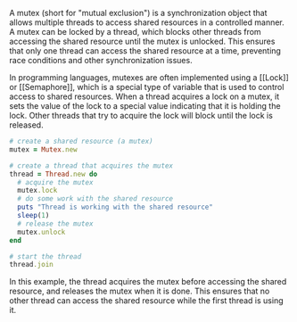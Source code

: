 A mutex (short for "mutual exclusion") is a synchronization object that allows multiple threads to access shared resources in a controlled manner. A mutex can be locked by a thread, which blocks other threads from accessing the shared resource until the mutex is unlocked. This ensures that only one thread can access the shared resource at a time, preventing race conditions and other synchronization issues.

In programming languages, mutexes are often implemented using a [[Lock]] or [[Semaphore]], which is a special type of variable that is used to control access to shared resources. When a thread acquires a lock on a mutex, it sets the value of the lock to a special value indicating that it is holding the lock. Other threads that try to acquire the lock will block until the lock is released.

```ruby
# create a shared resource (a mutex)
mutex = Mutex.new

# create a thread that acquires the mutex
thread = Thread.new do
  # acquire the mutex
  mutex.lock
  # do some work with the shared resource
  puts "Thread is working with the shared resource"
  sleep(1)
  # release the mutex
  mutex.unlock
end

# start the thread
thread.join
```

In this example, the thread acquires the mutex before accessing the shared resource, and releases the mutex when it is done. This ensures that no other thread can access the shared resource while the first thread is using it.